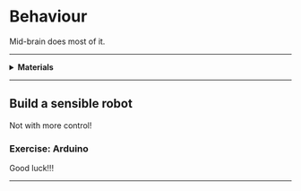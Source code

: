 # Behaviour

Mid-brain does most of it.

----

<details><summary><b>Materials</b></summary><p>

Contents|Description| # |Data|Link|
:-------|:----------|:-:|:--:|:--:|
Cable (MiniUSB-15cm)|Short mini-USB to Type-A cable (15 cm)|1|-|[-L-](https://www.amazon.co.uk/gp/product/B0763PPY51)
Switch|Bump sensors|2|-|-

Required|Description| # |Box|
:-------|:----------|:-:|:-:|
Multimeter|(Sealy MM18) pocket digital multimeter|1|[white](/boxes/white/README.md)|

</p></details>

----

## Build a sensible robot

Not with more control!

### Exercise: Arduino

Good luck!!!

----
